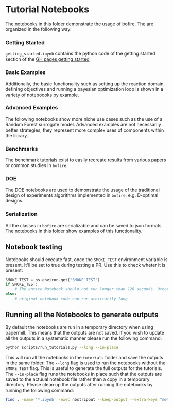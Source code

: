 # Tutorial Notebooks

The notebooks in this folder demonstrate the usage of bofire. The are organized in the following way:

### Getting Started

`getting_started.ipynb` contains the python code of the getting started section of the  [GH pages getting started](https://experimental-design.github.io/bofire/start)

### Basic Examples

Additionally, the basic functionality such as setting up the reaction domain, defining objectives and running a bayesian optimization loop is shown in a variety of noteboooks by example.

### Advanced Examples
The following notebooks show more niche use cases such as the use of a Random Forest surrogate model. Advanced examples are not necessarily better strategies, they represent more complex uses of components within the library.

### Benchmarks
The benchmark tutorials exist to easily recreate results from various papers or common studies in `bofire`.

### DOE
The DOE notebooks are used to demonstrate the usage of the traditional design of experiments algorithms implemented in `bofire`, e.g. D-optimal designs.

### Serialization
All the classes in `bofire` are serializable and can be saved to json formats. The notebooks in this folder show examples of this functionality.

## Notebook testing

Notebooks should execute fast, once the `SMOKE_TEST` environment variable is present. It'll be set to true during testing a PR. Use this to check wheter it is present:

```python
SMOKE_TEST = os.environ.get("SMOKE_TEST")
if SMOKE_TEST:
    # The entire Notebook should not run longer than 120 seconds. Otherwise an Error is thrown during testing
else:
    # original notebook code can run arbitrarily long
```

## Running all the Notebooks to generate outputs

By default the notebooks are run in a temporary directory when using papermill. This means that the outputs are not saved.
If you wish to update all the outputs in a systematic manner please run the following command:

```bash
python scripts/run_tutorials.py --long --in-place
```

This will run all the notebooks in the `tutorials` folder and save the outputs in the same folder. The `--long` flag is used to run the notebooks without the `SMOKE_TEST` flag. This is useful to generate the full outputs for the tutorials. The `--in-place` flag runs the notebooks in place such that the outputs are saved to the actuual notebook file rather than a copy in a temporary directory. Please clean up the outputs after running the notebooks by running the following command:

```bash
find . -name '*.ipynb' -exec nbstripout --keep-output --extra-keys "metadata.papermill.input_path metadata.papermill.output_path" {} \;
```
